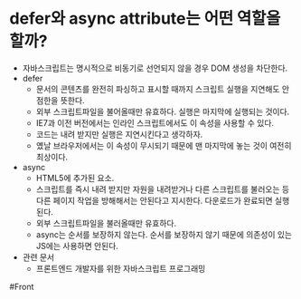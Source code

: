 # defer와 async attribute는 어떤 역할을 할까?

- 자바스크립트는 명시적으로 비동기로 선언되지 않을 경우 DOM 생성을 차단한다.
- defer
	- 문서의 콘텐츠를 완전히 파싱하고 표시할 때까지 스크립트 실행을 지연해도 안점한을 뜻한다.
	- 외부 스크립트파일을 불어올때만 유효하다. 실행은 마지막에 실행되는 것이다.
	- IE7과 이전 버전에서는 인라인 스크립트에서도 이 속성을 사용할 수 있다.
	- 코드는 내려 받지만 실행은 지연시킨다고 생각하자.
	- 옜날 브라우저에서는 이 속성이 무시되기 때문에 맨 마지막에 놓는 것이 여전히 최상이다.
- async
	- HTML5에 추가된 요소.
	- 스크립트를 즉시 내려 받지만 자원을 내려받거나 다른 스크립트를 불러오는 등 다른 페이지 작업을 방해해서는 안된다고 지시한다. 다운로드가 완료되면 실행된다.
	- 외부 스크립트파일을 불러올때만 유효하다.
	- async는 순서를 보장하지 않는다. 순서를 보장하지 않기 때문에 의존성이 있는 JS에는 사용하면 안된다.
- 관련 문서
	- 프론트엔드 개발자를 위한 자바스크립트 프로그래밍

#Front